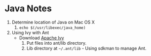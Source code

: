 # Java Notes
1. Determine location of Java on Mac OS X
    1. ```echo $(/usr/libexec/java_home)```
1. Using Ivy with Ant
    * Download [Apache Ivy](http://ant.apache.org/ivy/)
        1. Put files into ant/lib directory.
        1. Lib directory at `~/.ant/lib` - Using sdkman to manage Ant.